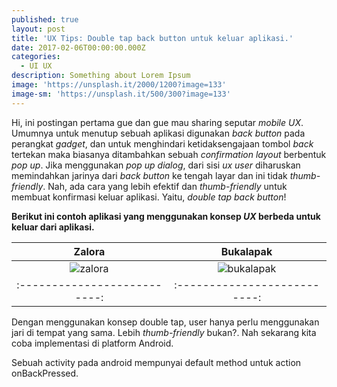 ```yaml
---
published: true
layout: post
title: 'UX Tips: Double tap back button untuk keluar aplikasi.'
date: 2017-02-06T00:00:00.000Z
categories:
  - UI UX
description: Something about Lorem Ipsum
image: 'https://unsplash.it/2000/1200?image=133'
image-sm: 'https://unsplash.it/500/300?image=133'
---
```

Hi, ini postingan pertama gue dan gue mau sharing seputar _mobile UX_. Umumnya untuk menutup sebuah aplikasi digunakan _back button_ pada perangkat _gadget_, dan untuk menghindari ketidaksengajaan tombol _back_ tertekan maka biasanya ditambahkan sebuah _confirmation layout_ berbentuk _pop up_. Jika menggunakan _pop up dialog_, dari sisi _ux user_ diharuskan memindahkan jarinya dari _back button_ ke tengah layar dan ini tidak _thumb-friendly_. Nah, ada cara yang lebih efektif dan _thumb-friendly_ untuk membuat konfirmasi keluar aplikasi. Yaitu, _double tap back button_!


**Berikut ini contoh aplikasi yang menggunakan konsep _UX_ berbeda untuk keluar dari aplikasi.**

Zalora          |Bukalapak
:--------------------------:|:--------------------------:
![zalora](http://i.imgur.com/JCBct6il.jpg)  |   ![bukalapak](http://i.imgur.com/7Fa4iQcl.jpg)
:--------------------------:|:--------------------------:

Dengan menggunakan konsep double tap, user hanya perlu menggunakan jari di tempat yang sama. Lebih  _thumb-friendly_ bukan?. Nah sekarang kita coba implementasi di platform Android.

Sebuah activity pada android mempunyai default method untuk action onBackPressed.